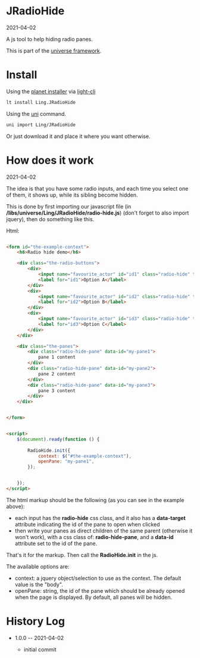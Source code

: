 JRadioHide
===========
2021-04-02

A js tool to help hiding radio panes.

This is part of the [universe framework](https://github.com/karayabin/universe-snapshot).


Install
==========

Using the [planet installer](https://github.com/lingtalfi/Light_PlanetInstaller)
via [light-cli](https://github.com/lingtalfi/Light_Cli)

```bash
lt install Ling.JRadioHide
```

Using the [uni](https://github.com/lingtalfi/universe-naive-importer) command.

```bash
uni import Ling/JRadioHide
```

Or just download it and place it where you want otherwise.





How does it work
========
2021-04-02

The idea is that you have some radio inputs, and each time you select one of them, it shows up, while its sibling become
hidden.

This is done by first importing our javascript file (in **/libs/universe/Ling/JRadioHide/radio-hide.js**) (don't forget
to also import jquery), then do something like this.

Html:

```html

<form id="the-example-context">
    <h6>Radio hide demo</h6>

    <div class="the-radio-buttons">
        <div>
            <input name="favourite_actor" id="id1" class="radio-hide" type="radio" data-target="my-pane1">
            <label for="id1">Option A</label>
        </div>
        <div>
            <input name="favourite_actor" id="id2" class="radio-hide" type="radio" data-target="my-pane2">
            <label for="id2">Option B</label>
        </div>
        <div>
            <input name="favourite_actor" id="id3" class="radio-hide" type="radio" data-target="my-pane3">
            <label for="id3">Option C</label>
        </div>
    </div>

    <div class="the-panes">
        <div class="radio-hide-pane" data-id="my-pane1">
            pane 1 content
        </div>
        <div class="radio-hide-pane" data-id="my-pane2">
            pane 2 content
        </div>
        <div class="radio-hide-pane" data-id="my-pane3">
            pane 3 content
        </div>
    </div>


</form>


<script>
    $(document).ready(function () {
      
        RadioHide.init({
            context: $("#the-example-context"),
            openPane: "my-pane1",
        });


    });
</script>


```



The html markup should be the following (as you can see in the example above):

- each input has the **radio-hide** css class, and it also has a **data-target** attribute indicating the id of the pane to open when clicked
- then write your panes as direct children of the same parent (otherwise it won't work), with a css class of: **radio-hide-pane**, 
    and a **data-id** attribute set to the id of the pane.
  


That's it for the markup.
Then call the **RadioHide.init** in the js.

The available options are:

- context: a jquery object/selection to use as the context. The default value is the "body".
- openPane: string, the id of the pane which should be already opened when the page is displayed.
    By default, all panes will be hidden.






History Log
=============

- 1.0.0 -- 2021-04-02

    - initial commit